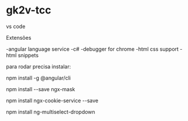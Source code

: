 # gk2v-tcc

vs code

Extensões

-angular language service
-c#
-debugger for chrome
-html css support
-html snippets

para rodar precisa instalar:

npm install -g @angular/cli

npm install --save ngx-mask

npm install ngx-cookie-service --save

npm install ng-multiselect-dropdown
